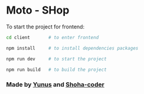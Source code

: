 # Moto - SHop

To start the project for frontend:

```bash
cd client       # to enter frontend
```

```bash
npm install     # to install dependencies packages
```

```bash
npm run dev     # to start the project
```

```bash
npm run build   # to build the project
```

### Made by [Yunus](https://github.com/theyuunus) and [Shoha-coder](https://github.com/Shoha-Coder)